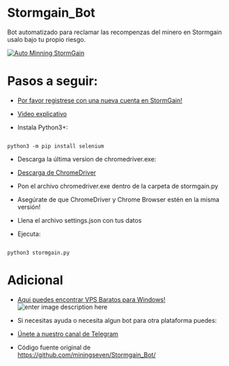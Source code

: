 # Stormgain_Bot

Bot automatizado para reclamar las recompenzas del minero en Stormgain usalo bajo tu propio riesgo.

  
[![Auto Minning StormGain](https://img.youtube.com/vi/FHoTj4Ug_0o/0.jpg)](https://www.youtube.com/watch?v=FHoTj4Ug_0o)
  

# Pasos a seguir:

*  [Por favor registrese con una nueva cuenta en StormGain!](https://bit.ly/2TnMcou)
*  [Video explicativo](https://youtu.be/FHoTj4Ug_0o)

  

* Instala Python3+:

```shell

python3 -m pip install selenium

```

* Descarga la última version de chromedriver.exe:

*  [Descarga de ChromeDriver](https://chromedriver.chromium.org/)

* Pon el archivo chromedriver.exe dentro de la carpeta de stormgain.py

* Asegúrate de que ChromeDriver y Chrome Browser estén en la misma versión!

  

* Llena el archivo settings.json con tus datos

* Ejecuta:

```shell

python3 stormgain.py

```

  

# Adicional

*  [Aqui puedes encontrar VPS Baratos para Windows!](https://deinserverhost.de/store/aff.php?aff=4056)
![enter image description here](https://deinserverhost.de/store/images/tca/600x150_white.png)

* Si necesitas ayuda o necesita algun bot para otra plataforma puedes:

*  [Únete a nuestro canal de Telegram](https://t.me/ElitecnologicaGroup)
*  Código fuente original de https://github.com/miningseven/Stormgain_Bot/
